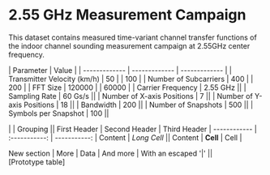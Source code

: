 # 2.55 GHz Measurement Campaign

This dataset contains measured time-variant channel transfer functions of the indoor channel sounding measurement campaign at 2.55GHz center frequency.

| Parameter                   | Value                         |
| -------------               | ------------- | ------------- |
| Transmitter Velocity (km/h) | 50  |         | 100           |
| Number of Subcarriers       | 400  |        | 200           |
| FFT Size                    | 120000 |      | 60000         |
| Carrier Frequency           | 2.55 GHz                     ||
| Sampling Rate               | 60 Gs/s                      ||
| Number of X-axis Positions  | 7                            ||
| Number of Y-axis Positions  | 18                           ||
| Bandwidth                   | 200                          ||
| Number of Snapshots         | 500                          ||
| Symbols per Snapshot        | 100                          ||

|             |          Grouping           ||
First Header  | Second Header | Third Header |
 ------------ | :-----------: | -----------: |
Content       |          *Long Cell*        ||
Content       |   **Cell**    |         Cell |

New section   |     More      |         Data |
And more      | With an escaped '\|'         ||  
[Prototype table]
